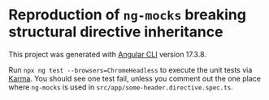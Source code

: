 # Reproduction of `ng-mocks` breaking structural directive inheritance

This project was generated with [Angular CLI](https://github.com/angular/angular-cli) version 17.3.8.

Run `npx ng test --browsers=ChromeHeadless` to execute the unit tests via [Karma](https://karma-runner.github.io). You should see one test fail, unless you comment out the one place where `ng-mocks` is used in `src/app/some-header.directive.spec.ts`.
